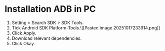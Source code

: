 # Installation ADB in PC
1. Setting > Search SDK > SDK Tools.
2.  Tick Android SDK Platform-Tools.![[Pasted image 20251017233914.png]]
3. Click Apply.
4. Download relevant dependencies.
5. Click Okay.